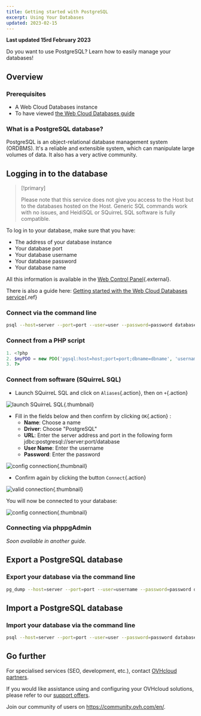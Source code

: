 ```yaml
---
title: Getting started with PostgreSQL
excerpt: Using Your Databases
updated: 2023-02-15
---
```


**Last updated 15rd February 2023**

Do you want to use PostgreSQL? Learn how to easily manage your databases!


## Overview

### Prerequisites

- A Web Cloud Databases instance
- To have viewed [the Web Cloud Databases guide](/pages/web/clouddb/starting_with_clouddb)


### What is a PostgreSQL database?
PostgreSQL is an object-relational database management system (ORDBMS). It's a reliable and extensible system, which can manipulate large volumes of data. It also has a very active community.


## Logging in to the database


> [!primary]
>
> Please note that this service does not give you access to the Host but to the databases hosted on the Host. Generic SQL commands work with no issues, and HeidiSQL or SQuirreL SQL software is fully compatible.
> 

To log in to your database, make sure that you have:

- The address of your database instance
- Your database port
- Your database username
- Your database password
- Your database name

All this information is available in the [Web Control Panel](https://www.ovh.com/manager/web/){.external}.

There is also a guide here: [Getting started with the Web Cloud Databases service](/au/en/clouddb/starting_with_clouddb/guide.en-gb.md){.ref}


### Connect via the command line

```bash
psql --host=server --port=port --user=user --password=password database_name
```


### Connect from a PHP script

```php
1. <?php
2. $myPDO = new PDO('pgsql:host=host;port=port;dbname=dbname', 'username', 'password');
3. ?>
```


### Connect from software (SQuirreL SQL)
- Launch SQuirreL SQL and click on `Aliases`{.action}, then on `+`{.action}


![launch SQuirreL SQL](images/1.PNG){.thumbnail}

- Fill in the fields below and then confirm by clicking `OK`{.action} :
    - **Name**: Choose a name
    - **Driver**: Choose "PostgreSQL"
    - **URL**: Enter the server address and port in the following form jdbc:postgresql://server:port/database
    - **User Name**: Enter the username
    - **Password**: Enter the password


![config connection](images/2.PNG){.thumbnail}

- Confirm again by clicking the button `Connect`{.action}


![valid connection](images/3.PNG){.thumbnail}

You will now be connected to your database:


![config connection](images/4.PNG){.thumbnail}


### Connecting via phppgAdmin
*Soon available in another guide.*


## Export a PostgreSQL database

### Export your database via the command line

```bash
pg_dump --host=server --port=port --user=username --password=password database_name > database_name.sql
```


## Import a PostgreSQL database

### Import your database via the command line

```bash
psql --host=server --port=port --user=user --password=password database_name < database_name.sql
```

## Go further

For specialised services (SEO, development, etc.), contact [OVHcloud partners](https://partner.ovhcloud.com/en-gb/).

If you would like assistance using and configuring your OVHcloud solutions, please refer to our [support offers](https://www.ovhcloud.com/en-au/support-levels/).

Join our community of users on <https://community.ovh.com/en/>. 
